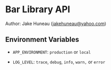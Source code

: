 # Bar Library API

Author: Jake Huneau (jakehuneau@yahoo.com)

## Environment Variables

- `APP_ENVIRONMENT`: `production` or `local`

* `LOG_LEVEL`: `trace`, `debug`, `info`, `warn,` or `error`
